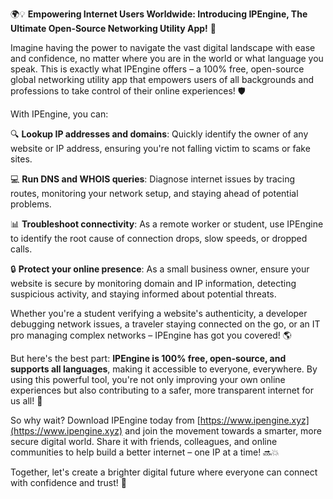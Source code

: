 🌍💡 **Empowering Internet Users Worldwide: Introducing IPEngine, The Ultimate Open-Source Networking Utility App!** 🚀

Imagine having the power to navigate the vast digital landscape with ease and confidence, no matter where you are in the world or what language you speak. This is exactly what IPEngine offers – a 100% free, open-source global networking utility app that empowers users of all backgrounds and professions to take control of their online experiences! 🛡️

With IPEngine, you can:

🔍 **Lookup IP addresses and domains**: Quickly identify the owner of any website or IP address, ensuring you're not falling victim to scams or fake sites.

💻 **Run DNS and WHOIS queries**: Diagnose internet issues by tracing routes, monitoring your network setup, and staying ahead of potential problems.

📊 **Troubleshoot connectivity**: As a remote worker or student, use IPEngine to identify the root cause of connection drops, slow speeds, or dropped calls.

🔒 **Protect your online presence**: As a small business owner, ensure your website is secure by monitoring domain and IP information, detecting suspicious activity, and staying informed about potential threats.

Whether you're a student verifying a website's authenticity, a developer debugging network issues, a traveler staying connected on the go, or an IT pro managing complex networks – IPEngine has got you covered! 🌎

But here's the best part: **IPEngine is 100% free, open-source, and supports all languages**, making it accessible to everyone, everywhere. By using this powerful tool, you're not only improving your own online experiences but also contributing to a safer, more transparent internet for us all! 🌟

So why wait? Download IPEngine today from [https://www.ipengine.xyz](https://www.ipengine.xyz) and join the movement towards a smarter, more secure digital world. Share it with friends, colleagues, and online communities to help build a better internet – one IP at a time! 🔜💥

Together, let's create a brighter digital future where everyone can connect with confidence and trust! 🌟
